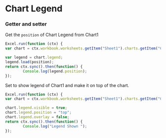 # Chart Legend
### Getter and setter

Get the `position` of Chart Legend from Chart1

```js
Excel.run(function (ctx) { 
var chart = ctx.workbook.worksheets.getItem("Sheet1").charts.getItem("Chart1");	

var legend = chart.legend;
legend.load(position);
return ctx.sync().then(function() {
		Console.log(legend.position);
});
```

Set to show legend of Chart1 and make it on top of the chart.

```js
Excel.run(function (ctx) { 
var chart = ctx.workbook.worksheets.getItem("Sheet1").charts.getItem("Chart1");	

chart.legend.visible = true;
chart.legend.position = "top"; 
chart.legend.overlay = false; 
return ctx.sync().then(function() {
		Console.log("Legend Shown ");
});
``` 